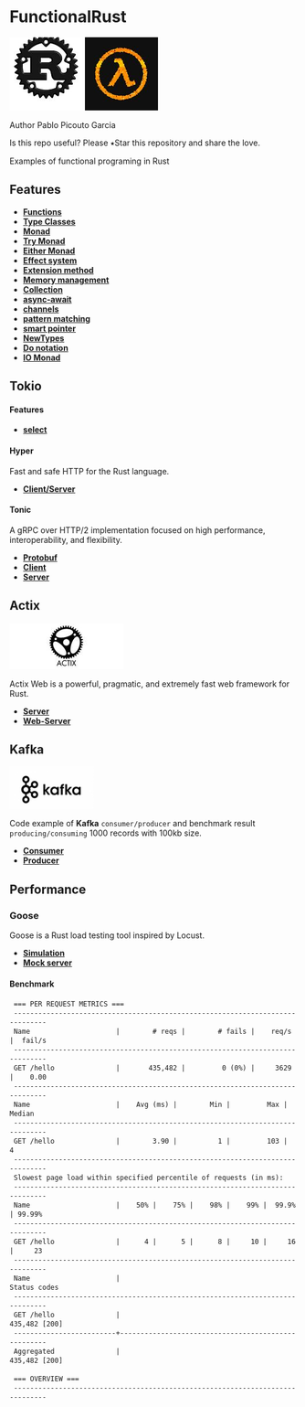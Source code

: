 # FunctionalRust
![My image](img/rust.jpg)
![My image](img/lambda.jpg)

Author Pablo Picouto Garcia

Is this repo useful? Please ⭑Star this repository and share the love.

Examples of functional programing in Rust

## Features

* **[Functions](src/features/functions.rs)**
* **[Type Classes](src/features/type_classes.rs)**
* **[Monad](src/features/monad.rs)**
* **[Try Monad](src/features/try_monad.rs)**
* **[Either Monad](src/features/either_monad.rs)**
* **[Effect system](src/features/effect_system.rs)**
* **[Extension method](src/features/extension_method.rs)**
* **[Memory management](src/features/memory_management.rs)**
* **[Collection](src/features/collection.rs)**
* **[async-await](src/features/async_programming.rs)**
* **[channels](src/features/channels_feature.rs)**
* **[pattern matching](src/features/pattern_matching.rs)**
* **[smart pointer](src/features/smart_pointer.rs)**
* **[NewTypes](src/features/new_types.rs)**
* **[Do notation](src/features/do_notation_style.rs)**
* **[IO Monad](src/features/rust_io.rs)**

## Tokio

#### Features

* **[select](tokio/src/tokio_select.rs)**

#### Hyper

Fast and safe HTTP for the Rust language.

* **[Client/Server](tokio/src/tokio_http_hyper.rs)**

#### Tonic

A gRPC over HTTP/2 implementation focused on high performance, interoperability, and flexibility.

* **[Protobuf](tokio/proto/grpc_service.proto)**
* **[Client](tokio/src/tokio_grpc_client.rs)**
* **[Server](tokio/src/tokio_grpc_server.rs)**

## Actix

![My image](img/actix-web.png)

Actix Web is a powerful, pragmatic, and extremely fast web framework for Rust.

* **[Server](actix/src/actix_server.rs)**
* **[Web-Server](actix/src/actix_web_server.rs)**

## Kafka

![My image](img/kafka.png)

Code example of **Kafka** ```consumer/producer``` and benchmark result ```producing/consuming``` 1000 records with 100kb size.

* **[Consumer](kafka/src/kafka_consumer.rs)**
* **[Producer](kafka/src/kafka_producer.rs)**

## Performance

### Goose

Goose is a Rust load testing tool inspired by Locust. 

* **[Simulation](goose/src/goose_load_test.rs)**
* **[Mock server](goose/src/mock_http_server.rs)**

#### Benchmark 

```
 === PER REQUEST METRICS ===
 ------------------------------------------------------------------------------
 Name                     |        # reqs |        # fails |    req/s |  fail/s
 ------------------------------------------------------------------------------
 GET /hello               |       435,482 |         0 (0%) |     3629 |    0.00
 ------------------------------------------------------------------------------
 Name                     |    Avg (ms) |        Min |         Max |     Median
 ------------------------------------------------------------------------------
 GET /hello               |        3.90 |          1 |         103 |          4
 ------------------------------------------------------------------------------
 Slowest page load within specified percentile of requests (in ms):
 ------------------------------------------------------------------------------
 Name                     |    50% |    75% |    98% |    99% |  99.9% | 99.99%
 ------------------------------------------------------------------------------
 GET /hello               |      4 |      5 |      8 |     10 |     16 |     23
 ------------------------------------------------------------------------------
 Name                     |                                        Status codes 
 ------------------------------------------------------------------------------
 GET /hello               |                                       435,482 [200]
 -------------------------+----------------------------------------------------
 Aggregated               |                                       435,482 [200] 

 === OVERVIEW ===
 ------------------------------------------------------------------------------

```
